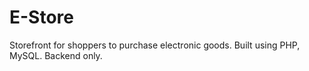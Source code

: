 # E-Store

Storefront for shoppers to purchase electronic goods. Built using PHP, MySQL. Backend only.
